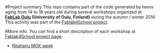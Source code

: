 #Project summary
This repo contains part of the code generated by teens aging from 14 to 18 years old during several workshops organized at **[FabLab Oulu](http://www.oulu.fi/fablab/) (University of Oulu, Finland)** during the autumn / winter 2016 This activity was part of the [Fablab4School project](http://fablab4school.fi). 

#More info.
You can find a short description of each workshop at [Fablab4School project page](http://fablab4school.fi):

* [Ritaharju MOK week](http://fablab4school.fi/activities/17102016_activity.php)


